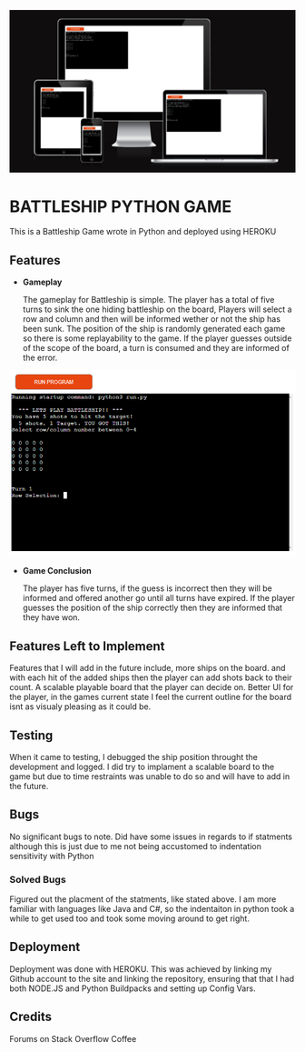 ![Responsice Mockup](assets/images/program_image.png)

# BATTLESHIP PYTHON GAME

This is a Battleship Game wrote in Python and deployed using HEROKU

## Features 

- __Gameplay__

  The gameplay for Battleship is simple. The player has a total of five turns to sink the one hiding battleship on the board,
  Players will select a row and column and then will be informed wether or not the ship has been sunk.
  The position of the ship is randomly generated each game so there is some replayability to the game.
  If the player guesses outside of the scope of the board, a turn is consumed and they are informed of the error.

![gameplay](assets/images/gameplay_image.png) 

- __Game Conclusion__

  The player has five turns, if the guess is incorrect then they will be informed and offered another go until all turns have expired.
  If the player guesses the position of the ship correctly then they are informed that they have won.

## Features Left to Implement

Features that I will add in the future include, more ships on the board. and with each hit of the added ships then the player can add shots back to their count.
A scalable playable board that the player can decide on. Better UI for the player, in the games current state I feel the current outline for the board isnt as
visualy pleasing as it could be.

## Testing 

When it came to testing, I debugged the ship position throught the development and logged. I did try to implament a scalable board to the game but due to time
restraints was unable to do so and will have to add in the future.

## Bugs

No significant bugs to note. Did have some issues in regards to if statments although this is just due to me not being accustomed to indentation sensitivity with
Python

### Solved Bugs

Figured out the placment of the statments, like stated above. I am more familiar with languages like Java and C#, so the indentaiton in python took a while to get used too and took some moving around to get right.

## Deployment

Deployment was done with HEROKU. This was achieved by linking my Github account to the site and linking the repository, ensuring that that I had both NODE.JS and Python Buildpacks and setting up Config Vars.

## Credits 

Forums on Stack Overflow
Coffee
